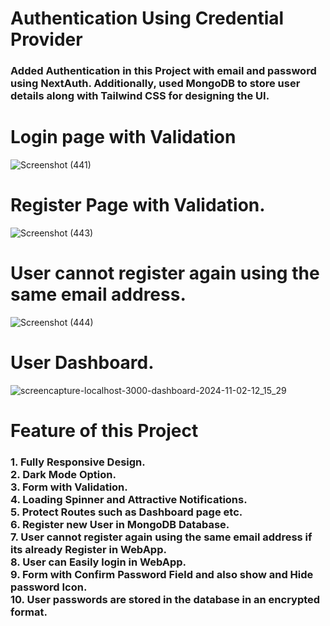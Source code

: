 # Authentication Using Credential Provider

 <h3>Added Authentication in this Project with email and password using NextAuth. Additionally, used MongoDB to store user details along with Tailwind CSS for designing the UI.</h3>

# Login page with Validation

![Screenshot (441)](https://github.com/user-attachments/assets/fb052292-897e-4bf7-8922-808dd73ef784)

# Register Page with Validation.

![Screenshot (443)](https://github.com/user-attachments/assets/91f9e450-d851-44d8-9fd0-b9ab85f50f37)

# User cannot register again using the same email address.

![Screenshot (444)](https://github.com/user-attachments/assets/eecf1125-d87f-417f-8f45-839581a70011)

# User Dashboard.

![screencapture-localhost-3000-dashboard-2024-11-02-12_15_29](https://github.com/user-attachments/assets/fc6022d6-ae72-4fcd-9e7a-b29f0ada9429)

# Feature of this Project

<h3>
1. Fully Responsive Design. </br>
2. Dark Mode Option. </br>
3. Form with Validation. </br>
4. Loading Spinner and Attractive Notifications. </br>
5. Protect Routes such as Dashboard page etc. </br>
6. Register new User in MongoDB Database. </br>
7. User cannot register again using the same email address if its already Register in WebApp. </br>
8. User can Easily login in WebApp. </br>
9. Form with Confirm Password Field and also show and Hide password Icon.</br>
10. User passwords are stored in the database in an encrypted format.</br>
</h3>
